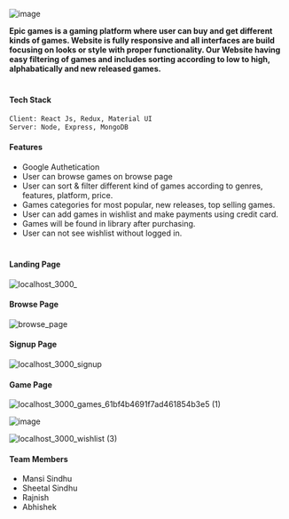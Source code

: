 
![image](https://user-images.githubusercontent.com/76626095/146687466-25df9180-7b56-4e8f-a02d-1a045bf1edf0.png)

**Epic games is a gaming platform where user can buy and get different kinds of games. Website is fully responsive and all interfaces are build focusing on looks or style with proper functionality. Our Website having easy filtering of games and includes sorting according to low to high, alphabatically and new released games.**


#
#### Tech Stack
 ``` sh
 Client: React Js, Redux, Material UI
 Server: Node, Express, MongoDB
 ```

#### Features
- Google Authetication
- User can browse games on browse page
- User can sort & filter different kind of games according to genres, features, platform, price.
- Games categories for most popular, new releases, top selling games.
- User can add games in wishlist and make payments using credit card.
- Games will be found in library after purchasing.
- User can not see wishlist without logged in.

#
#### Landing Page

![localhost_3000_](https://user-images.githubusercontent.com/76626095/146686910-58b2799e-22a9-4239-9677-a268ef656c56.png)

#### Browse Page
![browse_page](https://user-images.githubusercontent.com/76626095/146687335-04cbc236-3e00-4edf-b5c0-5a5933356d51.png)

#### Signup Page
![localhost_3000_signup](https://user-images.githubusercontent.com/76626095/146687484-d2247920-249f-4b7d-a7be-8a2fa6660bb3.png)

#### Game Page
![localhost_3000_games_61bf4b4691f7ad461854b3e5 (1)](https://user-images.githubusercontent.com/76626095/146687343-be43130e-b774-45f8-8b3b-aafd79945004.png)

![image](https://user-images.githubusercontent.com/76626095/146687324-e95bb1b6-e2c5-4bcf-9a32-d1d34790da44.png)

![localhost_3000_wishlist (3)](https://user-images.githubusercontent.com/76626095/146687441-d1efab8a-0856-408d-ae13-151e5d41c298.png)

#### Team Members
- Mansi Sindhu
- Sheetal Sindhu
- Rajnish
- Abhishek
